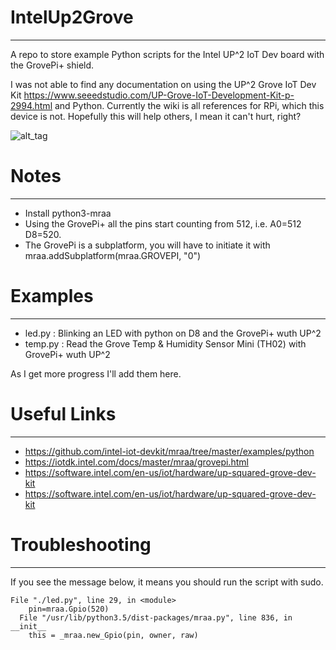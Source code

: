 # IntelUp2Grove
----
A repo to store example Python scripts for the Intel UP^2 IoT Dev board with the GrovePi+ shield. 

I was not able to find any documentation on using the UP^2 Grove IoT Dev Kit <https://www.seeedstudio.com/UP-Grove-IoT-Development-Kit-p-2994.html> and Python. Currently the wiki is all references for RPi, which this device is not. Hopefully this will help others, I mean it can't hurt, right? 

![alt_tag](https://pbs.twimg.com/media/DrRYbAjU4AAmp2X.jpg)


# Notes
---- 
  - Install python3-mraa 
  - Using the GrovePi+ all the pins start counting from 512, i.e. A0=512 D8=520. 
  - The GrovePi is a subplatform, you will have to initiate it with mraa.addSubplatform(mraa.GROVEPI, "0") 

# Examples
---- 
  - led.py : Blinking an LED with python on D8 and the GrovePi+ wuth UP^2 
  - temp.py : Read the Grove Temp & Humidity Sensor Mini (TH02) with GrovePi+ wuth UP^2

As I get more progress I'll add them here. 

# Useful Links
----
 - https://github.com/intel-iot-devkit/mraa/tree/master/examples/python
 - https://iotdk.intel.com/docs/master/mraa/grovepi.html
 - https://software.intel.com/en-us/iot/hardware/up-squared-grove-dev-kit
 - https://software.intel.com/en-us/iot/hardware/up-squared-grove-dev-kit

# Troubleshooting
----
 If you see the message below, it means you should run the script with sudo. 


    File "./led.py", line 29, in <module>
        pin=mraa.Gpio(520)
      File "/usr/lib/python3.5/dist-packages/mraa.py", line 836, in __init__
        this = _mraa.new_Gpio(pin, owner, raw)


